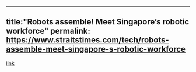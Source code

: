 
---
title:"Robots assemble! Meet Singapore’s robotic workforce"
permalink: https://www.straitstimes.com/tech/robots-assemble-meet-singapore-s-robotic-workforce
---
[link](https://www.straitstimes.com/tech/robots-assemble-meet-singapore-s-robotic-workforce)


